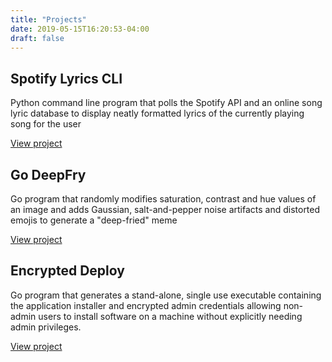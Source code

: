 ```yaml
---
title: "Projects"
date: 2019-05-15T16:20:53-04:00
draft: false
---
```


## Spotify Lyrics CLI

Python command line program that polls the Spotify API and an online song lyric database to display neatly formatted lyrics of the currently playing song for the user

[View project](https://github.com/tsmanikandan/SpotifyLyrics)

## Go DeepFry

Go program that randomly modifies saturation, contrast and hue values of an image and adds Gaussian, salt-and-pepper noise artifacts and distorted emojis to generate a "deep-fried" meme

[View project](https://github.com/tsmanikandan/GoDeepFry)

## Encrypted Deploy

Go program that generates a stand-alone, single use executable containing the application installer and encrypted admin credentials allowing non-admin users to install software on a machine without explicitly needing admin privileges.

[View project](https://github.com/tsmanikandan/SpotifyLyrics)

<!-- {{< vimeo 85106529>}} -->
